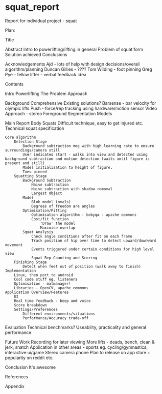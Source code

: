 squat_report
============

Report for individual project - squat


Plan:

Title

Abstract
	Intro to powerlifting/lifting in general
	Problem of squat form
	Solution achieved
	Conclusions

Acknowledgements
	Ajd - lots of help with design decisions/overall algorithm/planning
	Duncan Gillies - ????
	Tom Wilding - foot pinning
	Greg Pye - fellow lifter - verbal feedback idea

Contents

Intro
	Powerlifting
	The Problem
	Approach

Background
	Comprehensive Existing solutions? Barsense - bar velocity for olympic lifts
	Push - force/rep tracking using hardware/motion sensor
	Video Approach - stereo
	Foreground Segmentation
	Models

Main Report Body
	Squats
		Difficult technique, easy to get injured etc.
		Technical squat specification

	Core algorithm
		Detection Stage
			Background subtraction mog with high learning rate to ensure surroundings/camera still
			User indicates start - walks into view and detected using background subtraction and motion detection (waits until figure is present and still)
			Model initialisation to height of figure.
			Toes pinned
		Squatting Stage
			Background Subtraction
				Naive subtraction
				Naive subtraction with shadow removal
				Largest Object
			Model
				Blob model (ovals)
				Degrees of freedom are angles
			Optimisation/Fitting
				Optimisation algorithm - bobyqa - apache commons
				Cost/fit function
					'Draw' the model
					Maximise overlap
			Squat Analysis
				Check angle conditions after fit on each frame
				Track position of hip over time to detect upward/downward movement
				Events triggered under certain conditions for high level view
				Squat Rep Counting and Scoring
		Finishing Stage
			Detect when feet out of position (walk away to finish)
	Implementation
		Linux, then port to android
		Cool code stuff eg. listeners
		Optimisation - matmanager!
		Libraries - OpenCV, apache commons
	Application Overview/Features
		UI
		Real time feedback - beep and voice
		Score breakdown
		Settings/Preferences
			Different environments/situations
			Performance/Accuracy trade-off

Evaluation
	Technical benchmarks?
	Useability, practicality and general performance

Future Work
	Recording for later viewing
	More lifts - deads, bench, clean & jerk, snatch
	Application in other areas - sports eg. cycling/gymnastics, interactive ui/game
	Stereo camera phone
	Plan to release on app store + popularity on reddit etc.

Conclusion
	It's awesome

References

Appendix